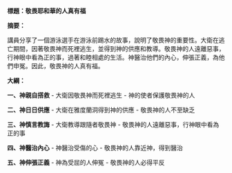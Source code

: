**標題：敬畏耶和華的人真有福**

**摘要：**

講員分享了一個游泳選手在游泳前踢水的故事，說明了敬畏神的重要性。大衛在逃亡期間，因著敬畏神而死裡逃生，並得到神的供應和教導。敬畏神的人遠離惡事，行神眼中看為正的事，過著和睦相處的生活。神醫治他們的內心，伸張正義，為他們申冤。因此，敬畏神的人真有福。

**大綱：**

**一、神親自搭救**
    - 大衛因敬畏神而死裡逃生
    - 神的使者保護敬畏神的人

**二、神日日供應**
    - 大衛在雅度蘭洞得到神的供應
    - 敬畏神的人不至缺乏

**三、神慎言教誨**
    - 大衛教導跟隨者敬畏神
    - 敬畏神的人遠離惡事，行神眼中看為正的事

**四、神醫治內心**
    - 神醫治受傷的心
    - 敬畏神的人靠近神，得到醫治

**五、神伸張正義**
    - 神為受屈的人伸冤
    - 敬畏神的人必得平反